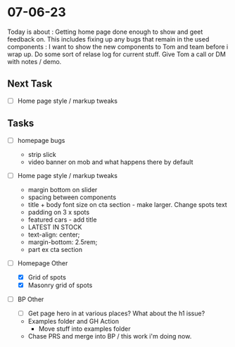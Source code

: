 # 07-06-23

Today is about :
Getting home page done enough to show and geet feedback on. This includes fixing up any bugs that remain in the used components :
I want to show the new components to Tom and team before i wrap up. Do some sort of relase log for current stuff. Give Tom a call or DM with notes / demo.

## Next Task
- [ ] Home page style / markup tweaks

## Tasks
- [ ] homepage bugs
    - strip slick
    - video banner on mob and what happens there by default

- [ ] Home page style / markup tweaks
    - margin bottom on slider
    - spacing between components
    - title + body font size on cta section - make larger. Change spots text
    - padding on 3 x spots
    - featured cars - add title
    - LATEST IN STOCK
    - text-align: center;
    - margin-bottom: 2.5rem;
    - part ex cta section

- [ ] Homepage Other
  - [x] Grid of spots
  - [x] Masonry grid of spots

- [ ] BP Other
    - [ ] Get page hero in at various places? What about the h1 issue?
    - Examples folder and GH Action
        - Move stuff into examples folder
    - Chase PRS and merge into BP / this work i'm doing now.
